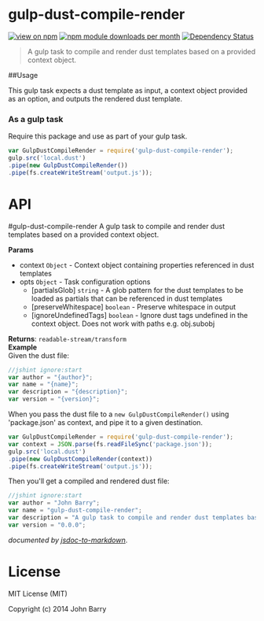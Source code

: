 # gulp-dust-compile-render
[![view on npm](http://img.shields.io/npm/v/gulp-dust-compile-render.svg)](https://www.npmjs.org/package/gulp-dust-compile-render)
[![npm module downloads per month](http://img.shields.io/npm/dm/gulp-dust-compile-render.svg)](https://www.npmjs.org/package/gulp-dust-compile-render)
[![Dependency Status](https://david-dm.org/Cellarise/gulp-dust-compile-render.svg)](https://david-dm.org/Cellarise/gulp-dust-compile-render)

> A gulp task to compile and render dust templates based on a provided context object.


##Usage 

This gulp task expects a dust template as input, a context object provided as an option, and outputs the rendered dust template.

### As a gulp task

Require this package and use as part of your gulp task.

```js
var GulpDustCompileRender = require('gulp-dust-compile-render');
gulp.src('local.dust')
.pipe(new GulpDustCompileRender())
.pipe(fs.createWriteStream('output.js'));
```


# API
<a name="module_gulp-dust-compile-render"></a>
#gulp-dust-compile-render
A gulp task to compile and render dust templates based on a provided context object.

**Params**

- context `Object` - Context object containing properties referenced in dust templates  
- opts `Object` - Task configuration options  
  - \[partialsGlob\] `string` - A glob pattern for the dust templates to be loaded as partials that can be referenced in dust templates  
  - \[preserveWhitespace\] `boolean` - Preserve whitespace in output  
  - \[ignoreUndefinedTags\] `boolean` - Ignore dust tags undefined in the context object.
Does not work with paths e.g. obj.subobj  

**Returns**: `readable-stream/transform`  
**Example**  
 Given the dust file:

```js
//jshint ignore:start
var author = "{author}";
var name = "{name}";
var description = "{description}";
var version = "{version}";
```

When you pass the dust file to a `new GulpDustCompileRender()` using 'package.json' as context, and pipe it to a given destination.

```js
var GulpDustCompileRender = require('gulp-dust-compile-render');
var context = JSON.parse(fs.readFileSync('package.json'));
gulp.src('local.dust')
.pipe(new GulpDustCompileRender(context))
.pipe(fs.createWriteStream('output.js'));
```

Then you'll get a compiled and rendered dust file:

```js
//jshint ignore:start
var author = "John Barry";
var name = "gulp-dust-compile-render";
var description = "A gulp task to compile and render dust templates based on a provided context object.";
var version = "0.0.0";
```



*documented by [jsdoc-to-markdown](https://github.com/75lb/jsdoc-to-markdown)*.


# License

MIT License (MIT)

Copyright (c) 2014 John Barry